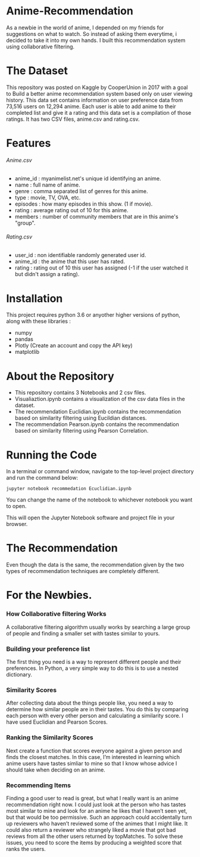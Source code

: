 # Anime-Recommendation

As a newbie in the world of anime, I depended on my friends for suggestions on what to watch. So instead of asking them everytime, i decided to take it into my own hands. I built this recommendation system using collaborative filtering. 

# The Dataset
This repository was posted on Kaggle by CooperUnion in 2017 with a goal to Build a better anime recommendation system based only on user viewing history.
This data set contains information on user preference data from 73,516 users on 12,294 anime. Each user is able to add anime to their completed list and give it a rating and this data set is a compilation of those ratings.
It has two CSV files, anime.csv and rating.csv.
# Features

######	Anime.csv

-	anime_id : myanimelist.net's unique id identifying an anime.
-	name : full name of anime.
-	genre : comma separated list of genres for this anime.
-	type : movie, TV, OVA, etc.
-	episodes : how many episodes in this show. (1 if movie).
-	rating : average rating out of 10 for this anime.
-	members : number of community members that are in this anime's "group".

######	Rating.csv	

-	user_id : non identifiable randomly generated user id.
-	anime_id : the anime that this user has rated.
-	rating : rating out of 10 this user has assigned (-1 if the user watched it but didn't assign a rating).

# Installation
This project requires python 3.6 or anyother higher versions of python, along with these libraries :
- numpy
- pandas
- Plotly (Create an account and copy the API key)
- matplotlib

# About the Repository

- This repository contains 3 Notebooks and 2 csv files.
- Visualiaztion.ipynb contains a visualization of the csv data files in the dataset.
- The recommendation Euclidian.ipynb contains the recommendation based on similarity filtering using Eucildian 
  distances.
- The recommendation Pearson.ipynb contains the recommendation based on similarity filtering using Pearson 
  Correlation.

 
# Running the Code
In a terminal or command window, navigate to the top-level project directory and run the command below:

	jupyter notebook recommedation Ecuclidian.ipynb

You can change the name of the notebook to whichever notebook you want to open.

This will open the Jupyter Notebook software and project file in your browser.


# The Recommendation
Even though the data is the same, the recommendation given by the two types of recommendation techniques are completely different.



# For the Newbies. 

### How Collaborative filtering Works
A collaborative filtering algorithm usually works by searching a large group of people
and finding a smaller set with tastes similar to yours.

### Building your preference list
The first thing you need is a way to represent different people and their preferences.
In Python, a very simple way to do this is to use a nested dictionary.


### Similarity Scores
After collecting data about the things people like, you need a way to determine how
similar people are in their tastes. You do this by comparing each person with every
other person and calculating a similarity score. I have used Euclidian and Pearson Scores.

### Ranking the Similarity Scores
Next create a function that scores everyone against a given person and finds the closest matches. In this
case, I’m interested in learning which anime users have tastes simliar to mine so that
I know whose advice I should take when deciding on an anime.

### Recommending Items
Finding a good user to read is great, but what I really want is an anime recommendation
right now. I could just look at the person who has tastes most similar to mine
and look for an anime he likes that I haven’t seen yet, but that would be too permissive.
Such an approach could accidentally turn up reviewers who haven’t reviewed
some of the animes that I might like. It could also return a reviewer who strangely
liked a movie that got bad reviews from all the other users returned by topMatches.
To solve these issues, you need to score the items by producing a weighted score that
ranks the users.